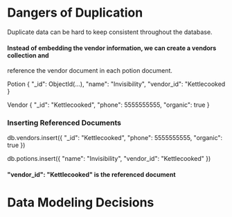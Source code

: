 
# Dangers of Duplication
Duplicate data can be hard to keep consistent throughout the database.

#### Instead of embedding the vendor information, we can create a vendors collection and
reference the vendor document in each potion document.

Potion
{
"_id": ObjectId(...),
"name": "Invisibility",
"vendor_id": "Kettlecooked
}

Vendor
{
"_id": "Kettlecooked",
"phone": 5555555555,
"organic": true
}

### Inserting Referenced Documents

db.vendors.insert({
    "_id": "Kettlecooked",
    "phone": 5555555555,
    "organic": true
})


db.potions.insert({
"name": "Invisibility",
"vendor_id": "Kettlecooked"
})

#### "vendor_id": "Kettlecooked" is the referenced document



# Data Modeling Decisions












































